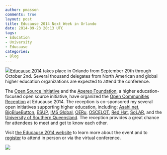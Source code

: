 ```yaml
---
author: pmasson
comments: true
layout: post
title: Educause 2014 Next Week in Orlando
date: 2014-09-23 20:13 UTC
tags:
- Education
- University
- Educause
categories:
- Blog
---
```

<img src="http://community.redhat.com/images/blog/educause14-sm.png">[Educause 2014](https://www.educause.edu/annual-conference) takes place in Orlando from September 29th through October 2nd. Several thousand delegates from North American and global higher education organizations are expected to attend the conference.

The [Open Source Initiative](http://opensource.org/) and the [Apereo Foundation](https://www.apereo.org/), a higher education-focused open source initiative, have organized the [Open Communities Reception](http://www.educause.edu/annual-conference/2014/open-reception) at Educause 2014. The reception is co-sponsored my several open initiatives supporting higher education, including: [Asahi.net](http://anisakai.com/), [BigBlueButton](http://bigbluebutton.org/), [ESUP](https://www.esup-portail.org/), [IMS Global](http://www.imsglobal.org/), [OERu](http://oeru.org/), [OSCELOT](http://www.oscelot.org/), [Red Hat](http://www.redhat.com/en), [SoLAR](http://solaresearch.org/), and the [University of Southern Queensland](http://ocw.usq.edu.au/). The reception provides a great chance for attendees to meet and get to know each other.

Visit [the Educause 2014 website](https://www.educause.edu/annual-conference) to learn more about the event and to [register](https://www.educause.edu/annual-conference/registration) to attend in person or via the virtual conference.


<img src="http://community.redhat.com/images/blog/educause14-lg.png">